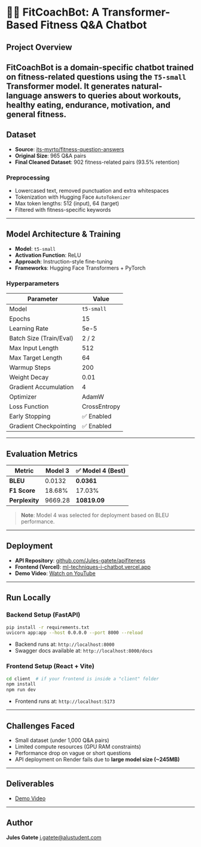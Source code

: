 # 🏋️‍♂ **FitCoachBot**: A Transformer-Based Fitness Q\&A Chatbot

##  Project Overview

**FitCoachBot** is a domain-specific chatbot trained on fitness-related questions using the `T5-small` Transformer model. It generates natural-language answers to queries about workouts, healthy eating, endurance, motivation, and general fitness.
---

##  Dataset

* **Source**: [its-myrto/fitness-question-answers](https://huggingface.co/datasets/its-myrto/fitness-question-answers)
* **Original Size**: 965 Q\&A pairs
* **Final Cleaned Dataset**: 902 fitness-related pairs (93.5% retention)

### Preprocessing

* Lowercased text, removed punctuation and extra whitespaces
* Tokenization with Hugging Face `AutoTokenizer`
* Max token lengths: 512 (input), 64 (target)
* Filtered with fitness-specific keywords

---

##  Model Architecture & Training

* **Model**: `t5-small`
* **Activation Function**: ReLU
* **Approach**: Instruction-style fine-tuning
* **Frameworks**: Hugging Face Transformers + PyTorch

###  Hyperparameters

| Parameter               | Value        |
| ----------------------- | ------------ |
| Model                   | `t5-small`   |
| Epochs                  | 15           |
| Learning Rate           | 5e-5         |
| Batch Size (Train/Eval) | 2 / 2        |
| Max Input Length        | 512          |
| Max Target Length       | 64           |
| Warmup Steps            | 200          |
| Weight Decay            | 0.01         |
| Gradient Accumulation   | 4            |
| Optimizer               | AdamW        |
| Loss Function           | CrossEntropy |
| Early Stopping          | ✅ Enabled    |
| Gradient Checkpointing  | ✅ Enabled    |

---

## Evaluation Metrics

| Metric         | Model 3 | ✅ **Model 4 (Best)** |
| -------------- | ------- | -------------------- |
| **BLEU**       | 0.0132  | **0.0361**           |
| **F1 Score**   | 18.68%  | 17.03%               |
| **Perplexity** | 9669.28 | **10819.09**         |

> **Note**: Model 4 was selected for deployment based on BLEU performance.

---
##  Deployment

* **API Repository**: [github.com/Jules-gatete/apifiteness](https://github.com/Jules-gatete/apifiteness)
* **Frontend (Vercel)**: [ml-techniques-i-chatbot.vercel.app](https://ml-techniques-i-chatbot.vercel.app)
* **Demo Video**: [Watch on YouTube](https://youtu.be/_4hFlLHi1m0)

---

##  Run Locally

###  Backend Setup (FastAPI)

```bash
pip install -r requirements.txt
uvicorn app:app --host 0.0.0.0 --port 8000 --reload
```

* Backend runs at: `http://localhost:8000`
* Swagger docs available at: `http://localhost:8000/docs`

###  Frontend Setup (React + Vite)

```bash
cd client  # if your frontend is inside a "client" folder
npm install
npm run dev
```

* Frontend runs at: `http://localhost:5173`

---

## Challenges Faced

* Small dataset (under 1,000 Q\&A pairs)
* Limited compute resources (GPU RAM constraints)
* Performance drop on vague or short questions
* API deployment on Render fails due to **large model size (\~245MB)**

---

##  Deliverables

*  [Demo Video](https://youtu.be/_4hFlLHi1m0)

---

##  Author

**Jules Gatete**
[j.gatete@alustudent.com](mailto:j.gatete@alustudent.com)
